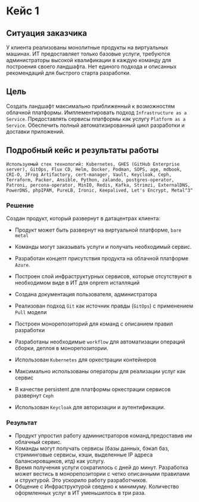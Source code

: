 # Кейс 1

## Ситуация заказчика
У клиента реализованы монолитные продукты на виртуальных машинах. ИТ предоставляет только базовые услуги, требуются администраторы высокой квалификации в каждую команду для построения своего ландшафта. Нет единого подхода и описанных рекомендаций для быстрого старта разработки.

## Цель
Создать ландшафт максимально приближенный к возможностям облачной платформы. Имплементировать подход `Infrastructure as a Service`. Предоставлять сервисы платформы как услугу `Platform as a Service`. Обеспечить полный автоматизированный цикл разработки и доставки приложений.

## Подробный кейс и результаты работы

```admonish info
Используемый стек технологий: Kubernetes, GHES (GitHub Enterprise server), GitOps, Flux CD, Helm, Docker, Podman, SOPS, age, mdbook, CRI-O, JFrog Artifactory, cert-manager, Vault, Keycloak, Ceph, Terraform, Packer, Ansible, Python, zalando, postgres-operator, Patroni, percona-operator, MinIO, Redis, Kafka, Strimzi, ExternalDNS, PowerDNS, phpIPAM, PureLB, Ironic, Keepalived, Let's Encrypt, Metal^3^
```

### Решение

Создан продукт, который развернут в датацентрах клиента:

-   Продукт может быть развернут на виртуальной платформе, `bare metal`

-   Команды могут заказывать услуги и получать необходимый сервис.

-   Разработан концепт присутствия продукта на облачной платформе `Azure`.

-   Построен слой инфраструктурных сервисов, которые отсутствуют в
    необходимом виде в ИТ для onprem исталляций

-   Создана документация пользователя, администратора

-   Реализован подход `Git` как источник правды (`GitOps`) с применением
    `Pull` модели

-   Построен монорепозиторий для команд с описанием правил разработки

-   Разработаны необходимые `workflow` для автоматизации операций сборки,
    деплоя в монорепозитории.

-   Использован `Kubernetes` для оркестрации контейнеров

-   Максимально использованы операторы для реализации услуг как сервис

-   В качестве persistent для платформы оркестрации сервисов развернут
    `Ceph`

-   Использован `Keycloak` для авторизации и аутентификации.

### Результат
- Продукт упростил работу администраторов команд,предоставив им облачный сервис.
- Команды могут получать сервисы (базы данных, бэкап баз, стриминговые сервисы, кэши, выделенные IP адреса балансировщиков, итд) как услугу.
- Время получения услуги сократилось с дней до минут. Разработка может вестись в монорепозитории с четко описанными правилами и структурой. Это ускорило работу разработчиков.
- Общение с Инфраструктурой сведено к минимуму. Количество оформленных услуг в ИТ уменьшилось в три раза.
